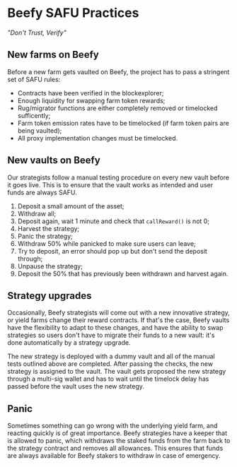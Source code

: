 # Beefy SAFU Practices

_"Don't Trust, Verify"_

## New farms on Beefy

Before a new farm gets vaulted on Beefy, the project has to pass a stringent set of SAFU rules:

* Contracts have been verified in the blockexplorer;
* Enough liquidity for swapping farm token rewards;
* Rug/migrator functions are either completely removed or timelocked sufficently;
* Farm token emission rates have to be timelocked \(if farm token pairs are being vaulted\);
* All proxy implementation changes must be timelocked.

## New vaults on Beefy

Our strategists follow a manual testing procedure on every new vault before it goes live. This is to ensure that the vault works as intended and user funds are always SAFU.

1. Deposit a small amount of the asset;   
2. Withdraw all;   
3. Deposit again, wait 1 minute and check that `callReward()` is not 0;   
4. Harvest the strategy;   
5. Panic the strategy;   
6. Withdraw 50% while panicked to make sure users can leave;   
7. Try to deposit, an error should pop up but don't send the deposit through;   
8. Unpause the strategy;   
9. Deposit the 50% that has previously been withdrawn and harvest again.

## Strategy upgrades

Occasionally, Beefy strategists will come out with a new innovative strategy, or yield farms change their reward contracts. If that's the case, Beefy vaults have the flexibility to adapt to these changes, and have the ability to swap strategies so users don't have to migrate their funds to a new vault: it's done automatically by a strategy upgrade.

The new strategy is deployed with a dummy vault and all of the manual tests outlined above are completed. After passing the checks, the new strategy is assigned to the vault. The vault gets proposed the new strategy through a multi-sig wallet and has to wait until the timelock delay has passed before the vault uses the new strategy.

## Panic

Sometimes something can go wrong with the underlying yield farm, and reacting quickly is of great importance. Beefy strategies have a keeper that is allowed to panic, which withdraws the staked funds from the farm back to the strategy contract and removes all allowances. This ensures that funds are always available for Beefy stakers to withdraw in case of emergency.

